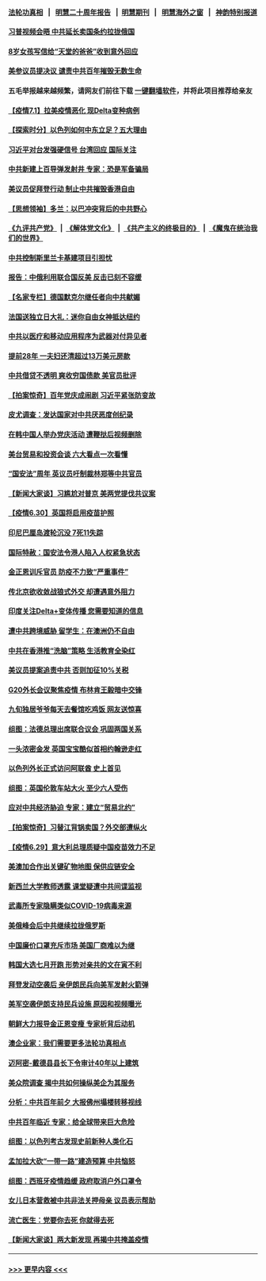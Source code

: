 #### [法轮功真相](https://github.com/gfw-breaker/truth/blob/master/README.md?t=0) &nbsp;&nbsp;|&nbsp;&nbsp; [明慧二十周年报告](https://github.com/gfw-breaker/mh-reports/blob/master/README.md?t=0) &nbsp;&nbsp;|&nbsp;&nbsp;[明慧期刊](https://github.com/gfw-breaker/mh-qikan) &nbsp;&nbsp;|&nbsp;&nbsp; [明慧海外之窗](https://github.com/gfw-breaker/mh-news/blob/master/README.md?t=0) &nbsp;&nbsp;|&nbsp;&nbsp; [神韵特别报道](https://github.com/gfw-breaker/mh-news/blob/master/shenyun.md?t=0)
#### [习普视频会晤 中共延长卖国条约拉拢俄国](../pages/nsc418/n13060971.md?t=07020001) 
#### [8岁女孩写信给“天堂的爸爸”收到意外回应](../pages/nsc418/n13059950.md?t=07020001) 
#### [美参议员提决议 谴责中共百年摧毁无数生命](../pages/nsc418/n13060723.md?t=07020001) 
#### 五毛举报越来越频繁，请网友们前往下载 [一键翻墙软件](https://github.com/gfw-breaker/ssr-accounts)，并将此项目推荐给亲友
#### [【疫情7.1】拉美疫情恶化 现Delta变种病例](../pages/nsc418/n13060205.md?t=07020001) 
#### [【探索时分】以色列如何中东立足？五大理由](../pages/nsc418/n13058903.md?t=07020001) 
#### [习近平对台发强硬信号 台湾回应 国际关注](../pages/nsc418/n13060108.md?t=07020001) 
#### [中共新建上百导弹发射井 专家：恐是军备骗局](../pages/nsc418/n13059998.md?t=07020001) 
#### [美议员促拜登行动 制止中共摧毁香港自由](../pages/nsc418/n13059424.md?t=07020001) 
#### [【思想领袖】多兰：以巴冲突背后的中共野心](../pages/nsc418/n13010990.md?t=07020001) 
#### [《九评共产党》](https://github.com/begood0513/9ping.md/blob/master/README.md) &nbsp;|&nbsp; [《解体党文化》](../../../../jtdwh.md/blob/master/README.md)  &nbsp;|&nbsp; [《共产主义的终极目的》](../../../../gczydzjmd.md/blob/master/README.md) &nbsp;|&nbsp; [《魔鬼在统治我们的世界》](../../../../mgztzwmdsj.md/blob/master/README.md) 
#### [中共控制斯里兰卡基建项目引担忧](../pages/nsc418/n13058976.md?t=07020001) 
#### [报告：中俄利用联合国反美 反击已刻不容缓](../pages/nsc418/n13058878.md?t=07020001) 
#### [【名家专栏】德国默克尔继任者向中共献媚](../pages/nsc418/n13058286.md?t=07020001) 
#### [法国送独立日大礼：迷你自由女神抵达纽约](../pages/nsc418/n13058974.md?t=07020001) 
#### [中共以医疗和移动应用程序为武器对付异见者](../pages/nsc418/n13058946.md?t=07020001) 
#### [提前28年 一夫妇还清超过13万美元房款](../pages/nsc418/n13058322.md?t=07020001) 
#### [中共借贷不透明 爽收穷国债款 美官员批评](../pages/nsc418/n13058629.md?t=07020001) 
#### [【拍案惊奇】百年党庆成闹剧 习近平紧张防变故](../pages/nsc418/n13057333.md?t=07020001) 
#### [皮尤调查：发达国家对中共厌恶度创纪录](../pages/nsc418/n13058634.md?t=07020001) 
#### [在韩中国人举办党庆活动 遭鞭挞后视频删除](../pages/nsc418/n13057442.md?t=07020001) 
#### [美台贸易和投资会谈 六大看点一次看懂](../pages/nsc418/n13058513.md?t=07020001) 
#### [“国安法”周年 英议员吁制裁林郑等中共官员](../pages/nsc418/n13058439.md?t=07020001) 
#### [【新闻大家谈】习尴尬对普京 美两党提伐共议案](../pages/nsc418/n13058295.md?t=07020001) 
#### [【疫情6.30】英国将启用疫苗护照](../pages/nsc418/n13057930.md?t=07020001) 
#### [印尼巴厘岛渡轮沉没 7死11失踪](../pages/nsc418/n13057823.md?t=07020001) 
#### [国际特赦：国安法令港人陷入人权紧急状态](../pages/nsc418/n13057124.md?t=07020001) 
#### [金正恩训斥官员 防疫不力致“严重事件”](../pages/nsc418/n13056928.md?t=07020001) 
#### [传北京欲收敛战狼式外交 却遭遇意外阻力](../pages/nsc418/n13056486.md?t=07020001) 
#### [印度关注Delta+变体传播 您需要知道的信息](../pages/nsc418/n13056667.md?t=07020001) 
#### [遭中共跨境威胁 留学生：在澳洲仍不自由](../pages/nsc418/n13056454.md?t=07020001) 
#### [中共在香港推“洗脑”策略 生活教育全染红](../pages/nsc418/n13056225.md?t=07020001) 
#### [美议员提案追责中共 否则加征10%关税](../pages/nsc418/n13056392.md?t=07020001) 
#### [G20外长会议聚焦疫情 布林肯王毅暗中交锋](../pages/nsc418/n13056323.md?t=07020001) 
#### [九旬独居爷爷每天去餐馆吃鸡饭 网友送惊喜](../pages/nsc418/n13055514.md?t=07020001) 
#### [组图：法德总理出席联合议会 巩固两国关系](../pages/nsc418/n13055621.md?t=07020001) 
#### [一头浓密金发 英国宝宝酷似首相约翰逊走红](../pages/nsc418/n13054956.md?t=07020001) 
#### [以色列外长正式访问阿联酋 史上首见](../pages/nsc418/n13056073.md?t=07020001) 
#### [组图：英国伦敦车站大火 至少六人受伤](../pages/nsc418/n13055206.md?t=07020001) 
#### [应对中共经济胁迫 专家：建立“贸易北约”](../pages/nsc418/n13056031.md?t=07020001) 
#### [【拍案惊奇】习替江背锅卖国？外交部遭纵火](../pages/nsc418/n13054689.md?t=07020001) 
#### [【疫情6.29】意大利总理质疑中国疫苗效力不足](../pages/nsc418/n13055335.md?t=07020001) 
#### [美澳加合作出关键矿物地图 保供应链安全](../pages/nsc418/n13055358.md?t=07020001) 
#### [新西兰大学教师透露 课堂疑遭中共间谍监视](../pages/nsc418/n13055212.md?t=07020001) 
#### [武毒所专家隐瞒类似COVID-19病毒来源](../pages/nsc418/n13054287.md?t=07020001) 
#### [美俄峰会后中共继续拉拢俄罗斯](../pages/nsc418/n13054356.md?t=07020001) 
#### [中国廉价口罩充斥市场 美国厂商难以为继](../pages/nsc418/n13054831.md?t=07020001) 
#### [韩国大选七月开跑 形势对亲共的文在寅不利](../pages/nsc418/n13054318.md?t=07020001) 
#### [拜登发动空袭后 亲伊朗民兵向美军发射火箭弹](../pages/nsc418/n13053923.md?t=07020001) 
#### [美军空袭伊朗支持民兵设施 原因和视频曝光](../pages/nsc418/n13053888.md?t=07020001) 
#### [朝鲜大力报导金正恩变瘦 专家析背后动机](../pages/nsc418/n13053919.md?t=07020001) 
#### [澳企业家：我们需要更多法轮功真相点](../pages/nsc418/n13052842.md?t=07020001) 
#### [迈阿密-戴德县县长下令审计40年以上建筑](../pages/nsc418/n13053827.md?t=07020001) 
#### [美众院调查 揭中共如何操纵美企为其服务](../pages/nsc418/n13053664.md?t=07020001) 
#### [分析：中共百年前夕 大报佛州塌楼转移视线](../pages/nsc418/n13053778.md?t=07020001) 
#### [中共百年临近 专家：给全球带来巨大危险](../pages/nsc418/n13053663.md?t=07020001) 
#### [组图：以色列考古发现史前新种人类化石](../pages/nsc418/n13053275.md?t=07020001) 
#### [孟加拉大砍“一带一路”建造预算 中共恼怒](../pages/nsc418/n13053425.md?t=07020001) 
#### [组图：西班牙疫情趋缓 政府取消户外口罩令](../pages/nsc418/n13052747.md?t=07020001) 
#### [女儿日本营救被中共非法关押母亲 议员表示帮助](../pages/nsc418/n13053042.md?t=07020001) 
#### [流亡医生：党要你去死 你就得去死](../pages/nsc418/n13052835.md?t=07020001) 
#### [【新闻大家谈】两大新发现 再揭中共掩盖疫情](../pages/nsc418/n13053244.md?t=07020001) 

----
#### [ >>> 更早内容 <<< ](../indexes/nsc418-earlier.md)
